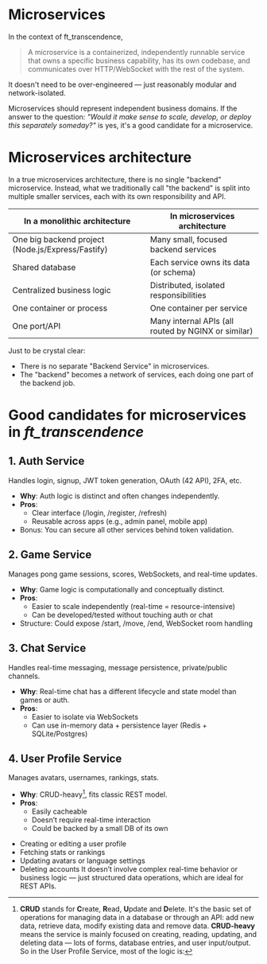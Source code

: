 # Microservices

In the context of ft_transcendence,

> A microservice is a containerized, independently runnable service that owns a specific business capability, has its own codebase, and communicates over HTTP/WebSocket with the rest of the system.

It doesn't need to be over-engineered — just reasonably modular and network-isolated. 

Microservices should represent independent business domains. If the answer to the question: _"Would it make sense to scale, develop, or deploy this separately someday?"_ is yes, it's a good candidate for a microservice.

# Microservices architecture

In a true microservices architecture, there is no single "backend" microservice. Instead, what we traditionally call "the backend" is split into multiple smaller services, each with its own responsibility and API.

In a monolithic architecture	                  | In microservices architecture
------------------------------------------------- | ---------------------------------------------------
One big backend project (Node.js/Express/Fastify) | Many small, focused backend services
Shared database	                                  | Each service owns its data (or schema)
Centralized business logic	                      | Distributed, isolated responsibilities
One container or process	                      | One container per service
One port/API	                                  | Many internal APIs (all routed by NGINX or similar)


Just to be crystal clear:
- There is no separate "Backend Service" in microservices.
- The "backend" becomes a network of services, each doing one part of the backend job.


# Good candidates for microservices in _ft_transcendence_

## 1. Auth Service

Handles login, signup, JWT token generation, OAuth (42 API), 2FA, etc.
- **Why**: Auth logic is distinct and often changes independently.
- **Pros**:
	+ Clear interface (/login, /register, /refresh)
	+ Reusable across apps (e.g., admin panel, mobile app)
- Bonus: You can secure all other services behind token validation.

## 2. Game Service 

Manages pong game sessions, scores, WebSockets, and real-time updates.
- **Why**: Game logic is computationally and conceptually distinct.
- **Pros**:
	+ Easier to scale independently (real-time = resource-intensive)
	+ Can be developed/tested without touching auth or chat
- Structure: Could expose /start, /move, /end, WebSocket room handling

## 3. Chat Service

Handles real-time messaging, message persistence, private/public channels.

- **Why**: Real-time chat has a different lifecycle and state model than games or auth.
- **Pros**:
	+ Easier to isolate via WebSockets
	+ Can use in-memory data + persistence layer (Redis + SQLite/Postgres)

## 4. User Profile Service

Manages avatars, usernames, rankings, stats.

- **Why**: CRUD-heavy[^1], fits classic REST model.
- **Pros**:
	+ Easily cacheable
	+ Doesn’t require real-time interaction
	+ Could be backed by a small DB of its own


[^1]: **CRUD** stands for **C**reate, **R**ead, **U**pdate and **D**elete.
  It's the basic set of operations for managing data in a database or through an API: add new data, retrieve data, modify existing data and remove data.
  **CRUD-heavy** means the service is mainly focused on creating, reading, updating, and deleting data — lots of forms, database entries, and user input/output. \
  So in the User Profile Service, most of the logic is:
  - Creating or editing a user profile
  - Fetching stats or rankings
  - Updating avatars or language settings
  - Deleting accounts
  It doesn’t involve complex real-time behavior or business logic — just structured data operations, which are ideal for REST APIs.
